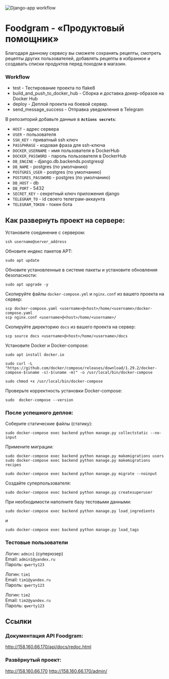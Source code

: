 ![Django-app workflow](https://github.com/needred/foodgram-project-react/actions/workflows/backend.yml/badge.svg)

# Foodgram - «Продуктовый помощник» 
Благодаря данному сервису вы сможете сохранять рецепты, смотреть рецепты других пользователей, добавлять рецепты в избранное и создавать списки продуктов перед походом в магазин.


### Workflow
* test - Тестирование проекта по flake8
* build_and_push_to_docker_hub - Сборка и доставка докер-образов на Docker Hub
* deploy - Деплой проекта на боевой сервер.
* send_message_success - Отправка уведомления в Telegram

В репозиторий добавьте данные в **`Actions secrets`**:
- ```HOST``` - адрес сервера
- ```USER``` - пользователя
- ```SSH_KEY``` - приватный ssh ключ
- ```PASSPHRASE``` - кодовая фраза для ssh-ключа
- ```DOCKER_USERNAME``` - имя пользователя в DockerHub
- ```DOCKER_PASSWORD``` - пароль пользователя в DockerHub
- ```DB_ENGINE``` - django.db.backends.postgresql
- ```DB_NAME``` - postgres (по умолчанию)
- ```POSTGRES_USER``` - postgres (по умолчанию)
- ```POSTGRES_PASSWORD``` - postgres (по умолчанию)
- ```DB_HOST``` - db
- ```DB_PORT``` - 5432
- ```SECRET_KEY``` - секретный ключ приложения django
- ```TELEGRAM_TO``` - id своего телеграм-аккаунта
- ```TELEGRAM_TOKEN``` - токен бота

## Как развернуть проект на сервере:
Установите соединение с сервером:
```
ssh username@server_address
```
Обновите индекс пакетов APT:
```
sudo apt update
```
Обновите установленные в системе пакеты и установите обновления безопасности:
```
sudo apt upgrade -y
```
 
Скопируйте файлы `docker-compose.yml` и `nginx.conf` из вашего проекта на сервер:
```
scp docker-compose.yaml <username>@<host>/home/<username>/docker-compose.yaml
scp nginx.conf <username>@<host>/home/<username>/
```
Скопируйте директорию `docs` из вашего проекта на сервер:
```
scp source docs <username>@<host>/home/<username>/docs
```
Установите Docker и Docker-compose:
```
sudo apt install docker.io
```
```
sudo curl -L "https://github.com/docker/compose/releases/download/1.29.2/docker-compose-$(uname -s)-$(uname -m)" -o /usr/local/bin/docker-compose
```
```
sudo chmod +x /usr/local/bin/docker-compose
```
Проверьте корректность установки Docker-compose:
```
sudo  docker-compose --version
```

### После успешного деплоя:
Соберите статические файлы (статику):
```
sudo docker-compose exec backend python manage.py collectstatic --no-input
```
Примените миграции:
```
sudo docker-compose exec backend python manage.py makemigrations users
sudo docker-compose exec backend python manage.py makemigrations recipes
```
```
sudo docker-compose exec backend python manage.py migrate --noinput
```
Создайте суперпользователя:
```
sudo docker-compose exec backend python manage.py createsuperuser
```
При необходимости наполните базу тестовыми данными:
```
sudo docker-compose exec backend python manage.py load_ingredients
```
и
```
sudo docker-compose exec backend python manage.py load_tags
```

### Тестовые пользователи
Логин: ```admin1``` (суперюзер)  
Email: ```admin1@yandex.ru```  
Пароль: ```qwerty123```  

Логин: ```tim1```  
Email: ```tim1@yandex.ru```  
Пароль: ```qwerty123```  

Логин: ```tim2```  
Email: ```tim2@yandex.ru```  
Пароль: ```qwerty123```


## Ссылки
### Документация API Foodgram:
http://158.160.66.170/api/docs/redoc.html
### Развёрнутый проект:
http://158.160.66.170 
http://158.160.66.170/admin/


